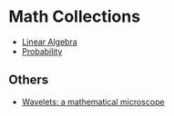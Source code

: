# Math Collections

- [Linear Algebra](https://github.com/chengr4/linear-algebra)
- [Probability](https://github.com/chengr4/linear-algebra)

## Others

- [Wavelets: a mathematical microscope](https://youtu.be/jnxqHcObNK4)
